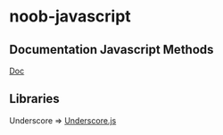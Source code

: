 # noob-javascript

## Documentation Javascript Methods

[Doc](https://developer.mozilla.org/es/)

## Libraries

Underscore => [Underscore.js](https://underscorejs.org/)